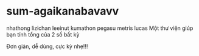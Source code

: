 # sum-agaikanabavavv
nhathong
lizichan
leeinut
kumathon
pegasu
metris
lucas
Một thư viện giúp bạn tính tổng của 2 số bất kỳ

Đơn giản, dễ dùng, cực kỳ nhẹ!!!
